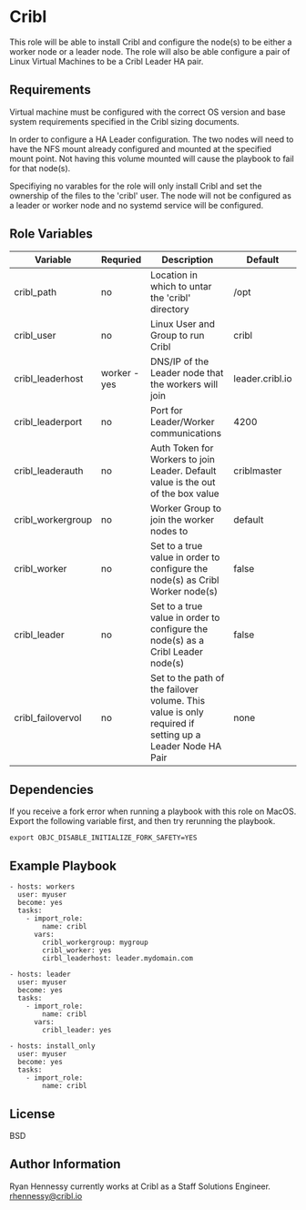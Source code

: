 Cribl
=========

This role will be able to install Cribl and configure the node(s) to be either a worker node or a leader node. The role will also be able configure a pair of Linux Virtual Machines to be a Cribl Leader HA pair.

Requirements
------------

Virtual machine must be configured with the correct OS version and base system requirements specified in the Cribl sizing documents. 

In order to configure a HA Leader configuration. The two nodes will need to have the NFS mount already configured and mounted at the specified mount point. Not having this volume mounted will cause the playbook to fail for that node(s).

Specifiying no varables for the role will only install Cribl and set the ownership of the files to the 'cribl' user. The node will not be configured as a leader or worker node and no systemd service will be configured.


Role Variables
--------------

| Variable | Requried | Description | Default |
| --- | --- | --- | --- |
| cribl_path | no | Location in which to untar the 'cribl' directory |  /opt |
| cribl_user | no | Linux User and Group to run Cribl | cribl |
| cribl_leaderhost | worker - yes | DNS/IP of the Leader node that the workers will join | leader.cribl.io |
| cribl_leaderport | no | Port for Leader/Worker communications | 4200 |
| cribl_leaderauth | no | Auth Token for Workers to join Leader. Default value is the out of the box value | criblmaster |
| cribl_workergroup | no | Worker Group to join the worker nodes to | default |
| cribl_worker | no | Set to a true value in order to configure the node(s) as Cribl Worker node(s) | false | 
| cribl_leader | no | Set to a true value in order to configure the node(s) as a Cribl Leader node(s) | false |
| cribl_failovervol | no | Set to the path of the failover volume. This value is only required if setting up a Leader Node HA Pair | none |

Dependencies
------------

If you receive a fork error when running a playbook with this role on MacOS. Export the following variable first, and then try rerunning the playbook.

```
export OBJC_DISABLE_INITIALIZE_FORK_SAFETY=YES
```


Example Playbook
----------------

    - hosts: workers 
      user: myuser
      become: yes
      tasks:
        - import_role:
            name: cribl
          vars:
            cribl_workergroup: mygroup
            cribl_worker: yes
            cirbl_leaderhost: leader.mydomain.com

    - hosts: leader 
      user: myuser
      become: yes
      tasks:
        - import_role:
            name: cribl
          vars:
            cribl_leader: yes

    - hosts: install_only 
      user: myuser
      become: yes
      tasks:
        - import_role:
            name: cribl

License
-------

BSD

Author Information
------------------

Ryan Hennessy currently works at Cribl as a Staff Solutions Engineer. 
rhennessy@cribl.io

